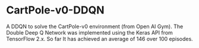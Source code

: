 # CartPole-v0-DDQN

A DDQN to solve the CartPole-v0 environment (from Open AI Gym). The Double Deep Q Network was implemented using the Keras API from TensorFlow 2.x. So far It has achieved an average of 146 over 100 episodes.
